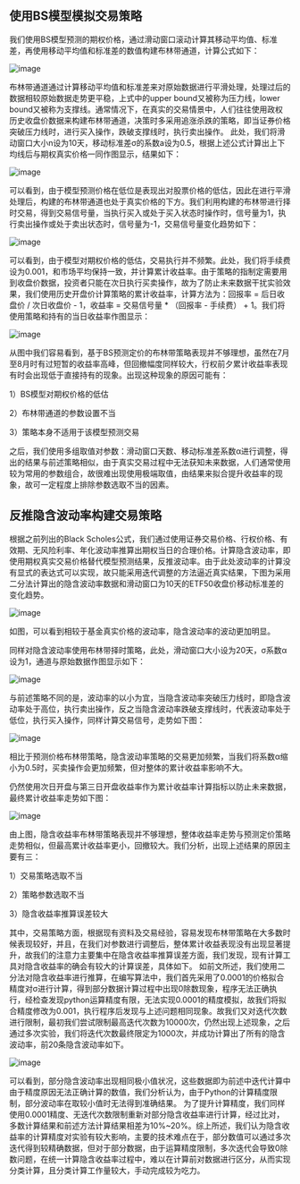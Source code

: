 ## 使用BS模型模拟交易策略
我们使用BS模型预测的期权价格，通过滑动窗口滚动计算其移动平均值、标准差，再使用移动平均值和标准差的数值构建布林带通道，计算公式如下：

![image](https://github.com/kx-c/BSmodel/blob/main/%E6%8D%95%E8%8E%B7.JPG)

布林带通道通过计算移动平均值和标准差来对原始数据进行平滑处理，处理过后的数据相较原始数据走势更平稳，上式中的upper bound又被称为压力线，lower bound又被称为支撑线。通常情况下，在真实的交易情景中，人们往往使用政权历史收盘价数据来构建布林带通道，决策时多采用追涨杀跌的策略，即当证券价格突破压力线时，进行买入操作，跌破支撑线时，执行卖出操作。
此处，我们将滑动窗口大小n设为10天，移动标准差σ的系数a设为0.5，根据上述公式计算出上下均线后与期权真实价格一同作图显示，结果如下：

![image](https://github.com/kx-c/BSmodel/blob/main/MA-1.JPG)

可以看到，由于模型预测价格在低位是表现出对股票价格的低估，因此在进行平滑处理后，构建的布林带通道也处于真实价格的下方。我们利用构建的布林带进行择时交易，得到交易信号量，当执行买入或处于买入状态时操作时，信号量为1，执行卖出操作或处于卖出状态时，信号量为-1，交易信号量变化趋势如下：

![image](https://github.com/kx-c/BSmodel/blob/main/1.PNG)

可以看到，由于模型对期权价格的低估，交易执行并不频繁。此处，我们将手续费设为0.001，和市场平均保持一致，并计算累计收益率。由于策略的指制定需要用到收盘价数据，投资者只能在次日执行买卖操作，故为了防止未来数据干扰实验效果，我们使用历史开盘价计算策略的累计收益率，计算方法为：回报率 = 后日收盘价 / 次日收盘价 - 1，收益率 = 交易信号量 * （回报率 - 手续费） + 1。我们将使用策略和持有的当日收益率作图显示：

![image](https://github.com/kx-c/BSmodel/blob/main/2.PNG)

从图中我们容易看到，基于BS预测定价的布林带策略表现并不够理想，虽然在7月至8月时有过短暂的收益率高峰，但回撤幅度同样较大，行权前夕累计收益率表现有时会出现低于直接持有的现象。出现这种现象的原因可能有：

1）BS模型对期权价格的低估

2）布林带通道的参数设置不当

3）策略本身不适用于该模型预测交易

之后，我们使用多组取值对参数：滑动窗口天数、移动标准差系数α进行调整，得出的结果与前述策略相似，由于真实交易过程中无法获知未来数据，人们通常使用较为常用的参数组合，故很难出现使用极端取值，由结果来拟合提升收益率的现象，故可一定程度上排除参数选取不当的因素。



## 反推隐含波动率构建交易策略

根据之前列出的Black Scholes公式，我们通过使用证券交易价格、行权价格、有效期、无风险利率、年化波动率推算出期权当日的合理价格。计算隐含波动率，即使用期权真实交易价格替代模型预测结果，反推波动率。由于此处波动率的计算没有显式的表达式可以实现，故只能采用迭代调整的方法逼近真实结果，下图为采用二分法计算出的隐含波动率数据和滑动窗口为10天的ETF50收盘价移动标准差的变化趋势。

![image](https://github.com/kx-c/BSmodel/blob/main/3.PNG)

如图，可以看到相较于基金真实价格的波动率，隐含波动率的波动更加明显。

同样对隐含波动率使用布林带择时策略，此处，滑动窗口大小设为20天，σ系数α设为1，通道与原始数据作图显示如下：

![image](https://github.com/kx-c/BSmodel/blob/main/4.PNG)

与前述策略不同的是，波动率的以小为宜，当隐含波动率突破压力线时，即隐含波动率处于高位，执行卖出操作，反之当隐含波动率跌破支撑线时，代表波动率处于低位，执行买入操作，同样计算交易信号，走势如下图：

![image](https://github.com/kx-c/BSmodel/blob/main/5.PNG)

相比于预测价格布林带策略，隐含波动率策略的交易更加频繁，当我们将系数α缩小为0.5时，买卖操作会更加频繁，但对整体的累计收益率影响不大。

仍然使用次日开盘与第三日开盘收益率作为累计收益率计算指标以防止未来数据，最终累计收益率走势如下图：

![image](https://github.com/kx-c/BSmodel/blob/main/6.PNG)

由上图，隐含收益率布林带策略表现并不够理想，整体收益率走势与预测定价策略走势相似，但最高累计收益率更小，回撤较大。我们分析，出现上述结果的原因主要有三：

1）交易策略选取不当

2）策略参数选取不当

3）隐含收益率推算误差较大

其中，交易策略方面，根据现有资料及交易经验，容易发现布林带策略在大多数时候表现较好，并且，在我们对参数进行调整后，整体累计收益表现没有出现显著提升，故我们的注意力主要集中在隐含收益率推算误差方面，我们发现，现有计算工具对隐含收益率的确会有较大的计算误差，具体如下。
如前文所述，我们使用二分法对隐含收益率进行推算，在编写算法中，我们首先采用了0.0001的价格拟合精度对σ进行计算，得到部分数据计算过程中出现0除数现象，程序无法正确执行，经检查发现python运算精度有限，无法实现0.0001的精度模拟，故我们将拟合精度修改为0.001，执行程序后发现与上述问题相同现象。故我们又对迭代次数进行限制，最初我们尝试限制最高迭代次数为10000次，仍然出现上述现象，之后通过多次实验，我们将迭代次数最终限定为1000次，并成功计算出了所有的隐含波动率，前20条隐含波动率如下。

![image](https://github.com/kx-c/BSmodel/blob/main/7.PNG)

可以看到，部分隐含波动率出现相同极小值状况，这些数据即为前述中迭代计算中由于精度原因无法正确计算的数值，我们分析认为，由于Python的计算精度限制，部分波动率在取较小值时无法得到准确结果。
为了提升计算精度，我们同样使用0.0001精度、无迭代次数限制重新对部分隐含收益率进行计算，经过比对，多数计算结果和前述方法计算结果相差为10%~20%。综上所述，我们认为隐含收益率的计算精度对实验有较大影响，主要的技术难点在于，部分数值可以通过多次迭代得到较精确数据，但对于部分数据，由于运算精度限制，多次迭代会导致0除数问题，在统一计算隐含收益率过程中，难以在计算前对数据进行区分，从而实现分类计算，且分类计算工作量较大，手动完成较为吃力。
